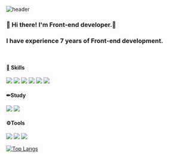 ![header](https://capsule-render.vercel.app/api?type=cylinder&color=auto&height=100&section=header&text=Hello%20I'm%20dahye&desc=&fontSize=40&animation=fadeIn)

### 👋  Hi there! I'm Front-end developer.🚀
### I have experience 7 years of Front-end development.
<br>

#### 💪 Skills
<div>
    <img src="https://img.shields.io/badge/HTML5-E34F26?style=flat&logo=HTML5&logoColor=white"/>
    <img src="https://img.shields.io/badge/css3-1572B6?style=flat&logo=css3&logoColor=white"/>
    <img src="https://img.shields.io/badge/sass-CC6699?style=flat&logo=sass&logoColor=white"/>
    <img src="https://img.shields.io/badge/jquery-0769AD?style=flat&logo=jquery&logoColor=white"/>
    <img src="https://img.shields.io/badge/javascript-F7DF1E?style=flat&logo=javascript&logoColor=white"/>
    <img src="https://img.shields.io/badge/vuedotjs-4FC08D?style=flat&logo=vuedotjs&logoColor=white"/>
</div>

#### ✏Study
<div>
    <img src="https://img.shields.io/badge/react-61DAFB?style=flat&logo=react&logoColor=white"/>
    <img src="https://img.shields.io/badge/typeform-3178C6?style=flat&logo=typeform&logoColor=white"/>
</div>

#### ⚙Tools
<div>
    <img src="https://img.shields.io/badge/visualstudiocode-007ACC?style=flat&logo=visualstudiocode&logoColor=white"/>
    <img src="https://img.shields.io/badge/figma-F24E1E?style=flat&logo=figma&logoColor=white"/>
    <img src="https://img.shields.io/badge/github-181717?style=flat&logo=github&logoColor=white"/>
</div>

[![Top Langs](https://github-readme-stats.vercel.app/api/top-langs/?username=dahye-map&layout=compact)](https://github.com/dahye-map/github-readme-stats)

